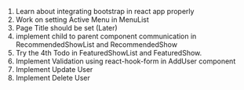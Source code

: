 1. Learn about integrating bootstrap in react app properly
2. Work on setting Active Menu in MenuList 
3. Page Title should be set (Later)
4. implement child to parent component communication in RecommendedShowList and RecommendedShow
5. Try the 4th Todo in FeaturedShowList and FeaturedShow. 
6. Implement Validation using react-hook-form in AddUser component 
7. Implement Update User 
8. Implement Delete User 

